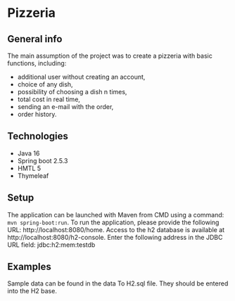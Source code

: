 # Pizzeria

## General info
The main assumption of the project was to create a pizzeria with basic functions, including:
* additional user without creating an account, 
* choice of any dish, 
* possibility of choosing a dish n times,
* total cost in real time,
* sending an e-mail with the order,
* order history.

## Technologies

* Java 16
* Spring boot 2.5.3
* HMTL 5
* Thymeleaf

## Setup

The application can be launched with Maven from CMD using a command:
``mvn spring-boot:run``.
To run the application, please provide the following URL:
http://localhost:8080/home.
Access to the h2 database is available at
http://localhost:8080/h2-console.
Enter the following address in the JDBC URL field:
jdbc:h2:mem:testdb

## Examples

Sample data can be found in the data To H2.sql file. 
They should be entered into the H2 base.
